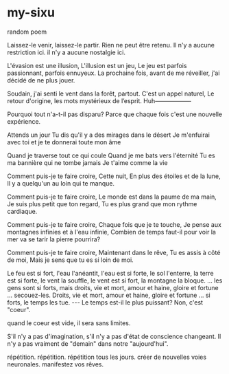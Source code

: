 # my-sixu
random poem



Laissez-le venir, laissez-le partir. 
Rien ne peut être retenu. 
Il n'y a aucune restriction ici. 
il n'y a aucune nostalgie ici. 





L'évasion est une illusion,
L'illusion est un jeu,
Le jeu est parfois passionnant, parfois ennuyeux.
La prochaine fois, avant de me réveiller, j'ai décidé de ne plus jouer.






Soudain, j'ai senti le vent dans la forêt, partout.
C'est un appel naturel,
Le retour d'origine,
les mots mystérieux de l’esprit.
Huh——————





Pourquoi tout n'a-t-il pas disparu?
Parce que chaque fois c'est une nouvelle expérience.






Attends un jour
Tu dis qu'il y a des mirages dans le désert
Je m'enfuirai avec toi
et je te donnerai toute mon âme

Quand je traverse tout ce qui coule
Quand je me bats vers l'éternité
Tu es ma bannière qui ne tombe jamais
Je t'aime comme la vie






Comment puis-je te faire croire,
Cette nuit,
En plus des étoiles et de la lune,
Il y a quelqu'un au loin qui te manque.

Comment puis-je te faire croire,
Le monde est dans la paume de ma main,
Je suis plus petit que ton regard,
Tu es plus grand que mon rythme cardiaque.

Comment puis-je te faire croire,
Chaque fois que je te touche,
Je pense aux montagnes infinies et à l'eau infinie,
Combien de temps faut-il pour voir la mer va se tarir
la pierre pourrira?

Comment puis-je te faire croire,
Maintenant dans le rêve,
Tu es assis à côté de moi,
Mais je sens que tu es si loin de moi.






Le feu est si fort, l'eau l'anéantit, 
l'eau est si forte, le sol l'enterre, 
la terre est si forte, le vent la souffle,
le vent est si fort, la montagne la bloque. ... 
les gens sont si forts, 
mais droits, vie et mort, amour et haine, gloire et fortune ... secouez-les. 
Droits, vie et mort, amour et haine, gloire et fortune ... si forts, le temps les tue. 
--- Le temps est-il le plus puissant? Non, c'est "coeur". 

quand le coeur est vide, il sera sans limites.






S'il n'y a pas d'imagination, s'il n'y a pas d'état de conscience changeant.
Il n'y a pas vraiment de "demain" dans notre "aujourd'hui".






répétition.
répétition.
répétition tous les jours.
créer de nouvelles voies neuronales.
manifestez vos rêves.
